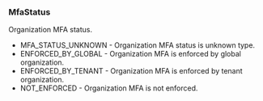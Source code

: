 ### MfaStatus
Organization MFA status.

- MFA_STATUS_UNKNOWN - Organization MFA status is unknown type.
- ENFORCED_BY_GLOBAL - Organization MFA is enforced by global organization.
- ENFORCED_BY_TENANT - Organization MFA is enforced by tenant organization.
- NOT_ENFORCED - Organization MFA is not enforced.
